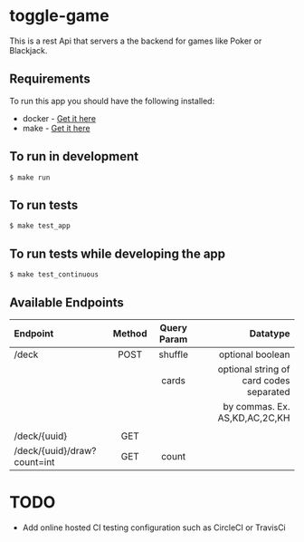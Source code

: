 # toggle-game
This is a rest Api that servers a the backend for games like Poker or Blackjack.

## Requirements
To run this app you should have the following installed:

- docker - [Get it here](https://www.docker.com/get-started)
- make - [Get it here](https://www.gnu.org/software/make/)

## To run in development
```
$ make run
```
## To run tests
```
$ make test_app
```

## To run tests while developing the app
```
$ make test_continuous
```
## Available Endpoints

| Endpoint                    | Method | Query Param |                                Datatype |
|:----------------------------|:------:|:-----------:|----------------------------------------:|
| /deck                       | POST   | shuffle     |                        optional boolean |
|                             |        | cards       | optional string of card codes separated |
|                             |        |             |           by commas. Ex. AS,KD,AC,2C,KH |
|                             |        |             |                                         |
| /deck/{uuid}                | GET    |             |                                         |
| /deck/{uuid}/draw?count=int | GET    | count       |                                         |

# TODO
- Add online hosted CI testing configuration such as CircleCI or TravisCi
